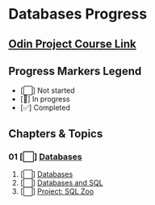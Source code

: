 # Databases Progress

## [Odin Project Course Link](https://www.theodinproject.com/paths/full-stack-javascript/courses/databases)

## Progress Markers Legend
- [⬜] Not started
- [🔄] In progress
- [✅] Completed


## Chapters & Topics

### 01 [⬜] [Databases](https://www.theodinproject.com/paths/full-stack-javascript/courses/databases#databases)
01. [⬜] [Databases](https://www.theodinproject.com/lessons/node-path-databases)
02. [⬜] [Databases and SQL](https://www.theodinproject.com/lessons/node-path-databases-databases-and-sql)
03. [⬜] [Project: SQL Zoo](https://www.theodinproject.com/lessons/node-path-databases-sql-zoo)

